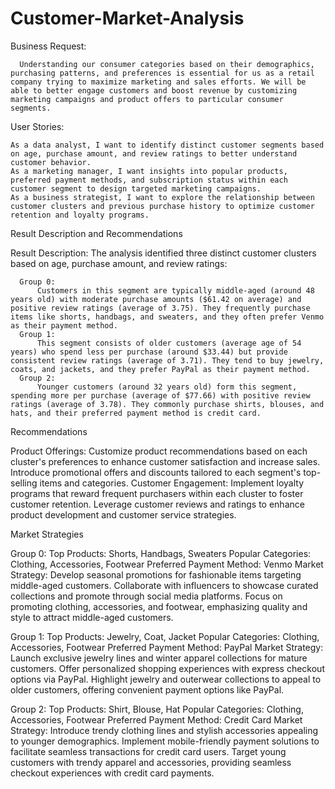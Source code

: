 # Customer-Market-Analysis
Business Request: 

      Understanding our consumer categories based on their demographics, purchasing patterns, and preferences is essential for us as a retail company trying to maximize marketing and sales efforts. We will be able to better engage customers and boost revenue by customizing marketing campaigns and product offers to particular consumer segments.

User Stories:

    As a data analyst, I want to identify distinct customer segments based on age, purchase amount, and review ratings to better understand customer behavior.
    As a marketing manager, I want insights into popular products, preferred payment methods, and subscription status within each customer segment to design targeted marketing campaigns.
    As a business strategist, I want to explore the relationship between customer clusters and previous purchase history to optimize customer retention and loyalty programs.

Result Description and Recommendations

Result Description:
    The analysis identified three distinct customer clusters based on age, purchase amount, and review ratings:

      Group 0: 
          Customers in this segment are typically middle-aged (around 48 years old) with moderate purchase amounts ($61.42 on average) and positive review ratings (average of 3.75). They frequently purchase            items like shorts, handbags, and sweaters, and they often prefer Venmo as their payment method.
      Group 1: 
          This segment consists of older customers (average age of 54 years) who spend less per purchase (around $33.44) but provide consistent review ratings (average of 3.71). They tend to buy jewelry,               coats, and jackets, and they prefer PayPal as their payment method.
      Group 2: 
          Younger customers (around 32 years old) form this segment, spending more per purchase (average of $77.66) with positive review ratings (average of 3.78). They commonly purchase shirts, blouses, and           hats, and their preferred payment method is credit card.




Recommendations

Product Offerings:
        Customize product recommendations based on each cluster's preferences to enhance customer satisfaction and increase sales.
        Introduce promotional offers and discounts tailored to each segment's top-selling items and categories.
Customer Engagement:
        Implement loyalty programs that reward frequent purchasers within each cluster to foster customer retention.
        Leverage customer reviews and ratings to enhance product development and customer service strategies.

Market Strategies 

Group 0:
      Top Products: Shorts, Handbags, Sweaters
      Popular Categories: Clothing, Accessories, Footwear
      Preferred Payment Method: Venmo
      Market Strategy:
      Develop seasonal promotions for fashionable items targeting middle-aged customers.
      Collaborate with influencers to showcase curated collections and promote through social media platforms.
      Focus on promoting clothing, accessories, and footwear, emphasizing quality and style to attract middle-aged customers.

Group 1:
      Top Products: Jewelry, Coat, Jacket
      Popular Categories: Clothing, Accessories, Footwear
      Preferred Payment Method: PayPal
      Market Strategy:
      Launch exclusive jewelry lines and winter apparel collections for mature customers.
      Offer personalized shopping experiences with express checkout options via PayPal.
      Highlight jewelry and outerwear collections to appeal to older customers, offering convenient payment options like PayPal.

Group 2:
      Top Products: Shirt, Blouse, Hat
      Popular Categories: Clothing, Accessories, Footwear
      Preferred Payment Method: Credit Card
      Market Strategy:
      Introduce trendy clothing lines and stylish accessories appealing to younger demographics.
      Implement mobile-friendly payment solutions to facilitate seamless transactions for credit card users.
      Target young customers with trendy apparel and accessories, providing seamless checkout experiences with credit card payments.
